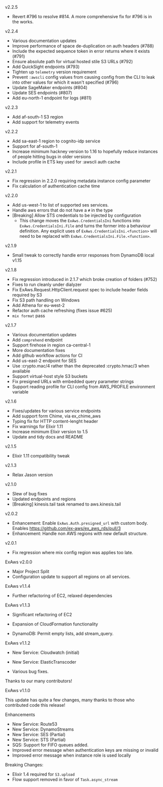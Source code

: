 v2.2.5
- Revert #796 to resolve #814. A more comprehensive fix for #796 is in the works.

v2.2.4
- Various documentation updates
- Improve performance of space de-duplication on auth headers (#788)
- Include the expected sequence token in error returns where it exists (#791)
- Ensure absolute path for virtual hosted stile S3 URLs (#792)
- Add QuickSight endpoints (#793)
- Tighten up `telemetry` version requirement
- Prevent `:awscli` config values from causing config from the CLI to leak into other values for
which it wasn't specified (#796)
- Update SageMaker endpoints (#804)
- Update SES endpoints (#807)
- Add eu-north-1 endpoint for logs (#811)

v2.2.3
- Add af-south-1 S3 region
- Add support for telemetry events

v2.2.2
- Add sa-east-1 region to cognito-idp service
- Support for af-south-1
- Increase minimum hackney version to 1.16 to hopefully reduce instances of people hitting bugs
in older versions
- Include profile in ETS key used for :awscli auth cache

v2.2.1
- Fix regression in 2.2.0 requiring metadata instance config parameter
- Fix calculation of authentication cache time

v2.2.0
- Add us-west-1 to list of supported ses services.
- Handle aws errors that do not have a `#` in the type
- [Breaking] Allow STS credentials to be injected by configuration
  - This change moves the `ExAws.CredentialsIni` functions into
    `ExAws.CredentialsIni.File` and turns the former into a behaviour definition.
    Any explicit uses of `ExAws.CredentialsIni.<function>` will need to be
    replaced with `ExAws.CredentialsIni.File.<function>`.

v2.1.9
- Small tweak to correctly handle error responses from DynamoDB local v1.15

v2.1.8
- Fix regression introduced in 2.1.7 which broke creation of folders (#752)
- Fixes to run cleanly under dialyzer
- Fix ExAws.Request.HttpClient.request spec to include header fields required by S3
- Fix S3 path handling on Windows
- Add Athena for eu-west-2
- Refactor auth cache refreshing (fixes issue #625)
- `mix format` pass

v2.1.7

- Various documentation updates
- Add `comprehend` endpoint
- Support firehose in region ca-central-1
- More documentation fixes
- Add github workflow actions for CI
- Add us-east-2 endpoint for SES
- Use :crypto.mac/4 rather than the deprecated :crypto.hmac/3 when available
- Support virtual-host style S3 buckets
- Fix presigned URLs with embedded query parameter strings
- Support reading profile for CLI config from AWS_PROFILE environment variable

v2.1.6

- Fixes/updates for various service endpoints
- Add support form Chime, via ex_chime_aws
- Typing fix for HTTP content-lenght header
- Fix warnings for Elixir 1.11
- Increase minimum Elixir version to 1.5
- Update and tidy docs and README

v2.1.5

- Elixir 1.11 compatibility tweak

v2.1.3

- Relax Jason version

v2.1.0

- Slew of bug fixes
- Updated endpoints and regions
- [Breaking] kinesis.tail task renamed to aws.kinesis.tail

v2.0.2

- Enhancement: Enable `ExAws.Auth.presigned_url` with custom body. Enables https://github.com/ex-aws/ex_aws_rds/pull/3
- Enhancement: Handle non AWS regions with new default structure.

v2.0.1

- Fix regression where mix config region was applies too late.

ExAws v2.0.0

- Major Project Split
- Configuration update to support all regions on all services.

ExAws v1.1.4

- Further refactoring of EC2, relaxed dependencies

ExAws v1.1.3

- Significant refactoring of EC2
- Expansion of CloudFormation functionality

- DynamoDB: Permit empty lists, add stream_query.

ExAws v1.1.2

- New Service: Cloudwatch (initial)
- New Service: ElasticTranscoder

- Various bug fixes.

Thanks to our many contributors!

ExAws v1.1.0

This update has quite a few changes, many thanks to those who contributed code
this release!

Enhancements
- New Service: Route53
- New Service: DynamoStreams
- New Service: SES (Partial)
- New Service: STS (Partial)
- SQS: Support for FIFO queues added.
- Improved error message when authentication keys are missing or invalid
- Improved error message when instance role is used locally

Breaking Changes:
- Elixir 1.4 required for `S3.upload`
- Flow support removed in favor of `Task.async_stream`
